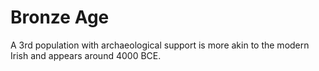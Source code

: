 # Bronze Age

A 3rd population with archaeological support is more akin to the modern Irish and appears around 4000 BCE.
